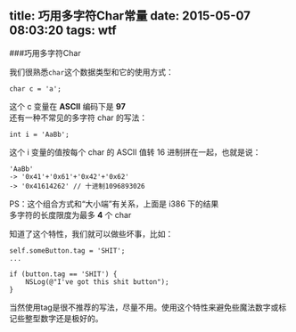 title: 巧用多字符Char常量
date: 2015-05-07 08:03:20
tags: wtf
---

###巧用多字符Char

我们很熟悉`char`这个数据类型和它的使用方式：  

``` objc
char c = 'a';
```
这个 c 变量在 **ASCII** 编码下是 **97**  
还有一种不常见的多字符 char 的写法：  

``` objc
int i = 'AaBb';
```
这个 i 变量的值按每个 char 的 ASCII 值转 16 进制拼在一起，也就是说：  

``` objc
'AaBb'
-> '0x41'+'0x61'+'0x42'+'0x62'
-> '0x41614262' // 十进制1096893026
```

PS：这个组合方式和“大小端”有关系，上面是 i386 下的结果  
多字符的长度限度为最多 **4** 个 char

知道了这个特性，我们就可以做些坏事，比如：

``` objc
self.someButton.tag = 'SHIT';
...

if (button.tag == 'SHIT') {
    NSLog(@"I've got this shit button");
}
```

当然使用tag是很不推荐的写法，尽量不用。使用这个特性来避免些魔法数字或标记些整型数字还是极好的。
